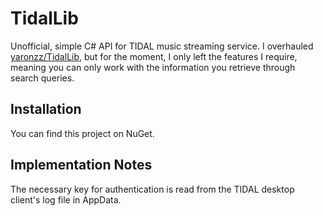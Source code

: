 # TidalLib
Unofficial, simple C# API for TIDAL music streaming service. I overhauled  [yaronzz/TidalLib](https://github.com/yaronzz/TidalLib), but for the moment, I only left the features I require, meaning you can only work with the information you retrieve through search queries.

## Installation
You can find this project on NuGet.

## Implementation Notes
The necessary key for authentication is read from the TIDAL desktop client's log file in AppData.
